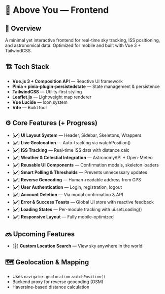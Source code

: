 # 🎨 Above You — Frontend

## 🌌 Overview
A minimal yet interactive frontend for real-time sky tracking, ISS positioning, and astronomical data. Optimized for mobile and built with Vue 3 + TailwindCSS.

## 🏗️ Tech Stack
- **Vue.js 3 + Composition API** — Reactive UI framework
- **Pinia + pinia-plugin-persistedstate** — State management & persistence
- **TailwindCSS** — Utility-first styling
- **Leaflet.js** — Lightweight map renderer
- **Vue Lucide** — Icon system
- **Vite** — Build tool

## ⚙️ Core Features (+ Progress)
- [✔️] **UI Layout System** — Header, Sidebar, Skeletons, Wrappers
- [✔️] **Live Geolocation** — Auto-tracking via watchPosition()
- [✔️] **ISS Tracking** — Real-time ISS data with distance calc
- [✔️] **Weather & Celestial Integration** — AstronomyAPI + Open-Meteo
- [✔️] **Reusable UI Components** — Confirmation modals, skeleton loaders
- [✔️] **Smart Polling & Thresholds** — Prevents unnecessary updates
- [✔️] **Reverse Geocoding** — Human-readable address from GPS
- [✔️] **User Authentication** — Login, registration, logout
- [✔️] **Account Deletion** — Via modal confirmation & API
- [✔️] **Error & Success Toasts** — Global UI store with reactive feedback
- [✔️] **Loading States** — Per-module tracking with ui.setLoading()
- [✔️] **Responsive Layout** — Fully mobile-optimized

## 🔜 Upcoming Features
- [🚧] **Custom Location Search** — View sky anywhere in the world

## 🗺️ Geolocation & Mapping
- Uses `navigator.geolocation.watchPosition()`
- Backend proxy for reverse geocoding (OSM)
- Haversine-based distance calculation